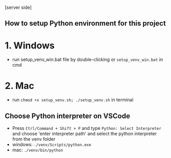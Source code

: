 [server side]

## How to setup Python environment for this project

# 1. Windows

- run setup_venv_win.bat file by double-clicking or `setup_venv_win.bat` in cmd

# 2. Mac

- run `chmod +x setup_venv.sh; ./setup_venv.sh` in terminal

## Choose Python interpreter on VSCode

- Press `Ctrl/Command + Shift + P` and type `Python: Select Interpreter` and choose 'enter interpreter path' and select the python interpreter from the venv folder
- windows: `./venv/Scripts/python.exe`
- mac: `./venv/bin/python`
